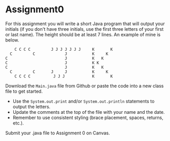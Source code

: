 # Assignment0

For this assignment you will write a short Java program that will output your initials (if you don't have three initials, use the first three letters of your first or last name). The height should be at least 7 lines. An example of mine is below.


        C C C C         J J J J J J J     K       K
      C         C             J           K     K
    C                         J           K   K
    C                         J           K K
    C                         J           K   K
      C         C       J     J           K     K
        C C C C          J J J            K       K


Download the `Main.java` file from Github or paste the code into a new class file to get started.

* Use the `System.out.print` and/or `System.out.println` statements to output the letters.
* Update the comments at the top of the file with your name and the date.
* Remember to use consistent styling (brace placement, spaces, returns, etc.).

Submit your .java file to Assignment 0 on Canvas.

